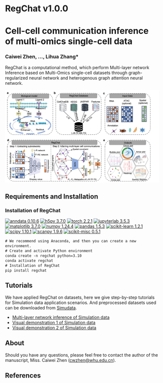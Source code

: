 

# RegChat v1.0.0 

# Cell-cell communication inference of multi-omics single-cell data

### Caiwei Zhen, ..., Lihua Zhang*



RegChat is a computational method, which perform Multi-layer network Inference based on Multi-Omics single-cell datasets through graph-regularized neural network and heterogenous graph attention neural network.

![Image text](Code/Plot/overview.png)

## Requirements and Installation
### Installation of RegChat

[![anndata 0.10.6](https://img.shields.io/badge/anndata-0.10.6-green)](https://pypi.org/project/anndata/0.10.6/)
[![h5py 3.7.0](https://img.shields.io/badge/h5py-3.7.0-red)](https://pypi.org/project/h5py/3.7.0/)
[![torch 2.2.1](https://img.shields.io/badge/torch-2.2.1-yellow)](https://download.pytorch.org/whl/rocm5.6/)
[![jupyterlab 3.5.3](https://img.shields.io/badge/jupyterlab-3.5.3-brightgreen)](https://pypi.org/project/jupyterlab/3.5.3/)
[![matplotlib 3.7.0](https://img.shields.io/badge/matplotlib-3.7.0-blueviolet)](https://pypi.org/project/matplotlib/3.7.0/)
[![numpy 1.24.4](https://img.shields.io/badge/numpy-1.24.4-ff69b4)](https://pypi.org/project/numpy/1.24.4/)
[![pandas 1.5.3](https://img.shields.io/badge/pandas-1.5.3-success)](https://pypi.org/project/pandas/1.5.3/)
[![scikit-learn 1.2.1](https://img.shields.io/badge/scikit--learn-1.2.1-informational)](https://pypi.org/project/scikit-learn/1.2.1/)
[![scipy 1.10.1](https://img.shields.io/badge/scipy-1.10.1-lightblue)](https://pypi.org/project/scipy/1.10.1/)
[![scanpy 1.9.6](https://img.shields.io/badge/scanpy-1.9.6-brightred)](https://pypi.org/project/scanpy/1.9.6/)
[![scikit-misc 0.5.1](https://img.shields.io/badge/scikit--misc-0.5.1-orange)](https://pypi.org/project/scikit-misc/0.5.1/)

```
# We recommend using Anaconda, and then you can create a new environment.
# Create and activate Python environment
conda create -n regchat python=3.10
conda activate regchat
# Installation of RegChat
pip install regchat
```
## Tutorials

We have applied RegChat on datasets, here we give step-by-step tutorials for Simulation data application scenarios. And preprocessed datasets used can be downloaded from [Simudata](Simudata).


* [Multi-layer network inference of Simulation data](Tutorial/Simudata.ipynb)
* [Visual demonstration 1 of Simulation data](Tutorial/Visual_Simudata.ipynb)
* [Visual demonstration 2 of Simulation data](Tutorial/Visual_Simudata.R)

## About
Should you have any questions, please feel free to contact the author of the manuscript, Miss. Caiwei Zhen (cwzhen@whu.edu.cn).

## References
